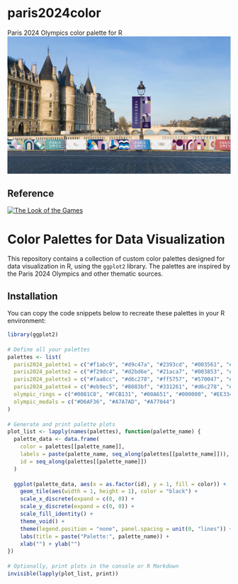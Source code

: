 # paris2024color
Paris 2024 Olympics color palette for R
![Paris 2024](https://github.com/ezgisiir/paris2024color/blob/main/paris_2024.PNG?raw=true)
## Reference
[![The Look of the Games](https://olympics.com/en/paris-2024/information/the-look-of-the-games)
](https://olympics.com/en/paris-2024/information/the-look-of-the-games)


# Color Palettes for Data Visualization

This repository contains a collection of custom color palettes designed for data visualization in R, using the `ggplot2` library. The palettes are inspired by the Paris 2024 Olympics and other thematic sources.

## Installation

You can copy the code snippets below to recreate these palettes in your R environment:

```r
library(ggplot2)

# Define all your palettes
palettes <- list(
  paris2024_palette1 = c("#f1abc9", "#d9c47a", "#2393cd", "#003561", "#ffffff"),
  paris2024_palette2 = c("#f29dc4", "#d2bd6e", "#21aca7", "#003853", "#ffffff"),
  paris2024_palette3 = c("#faa8cc", "#d6c278", "#ff5757", "#570047", "#ffffff"),
  paris2024_palette4 = c("#eb9ec5", "#8083bf", "#331261", "#d6c278", "#ffffff"),
  olympic_rings = c("#0081C8", "#FCB131", "#00A651", "#000000", "#EE334E"),
  olympic_medals = c("#D6AF36", "#A7A7AD", "#A77044")
)

# Generate and print palette plots
plot_list <- lapply(names(palettes), function(palette_name) {
  palette_data <- data.frame(
    color = palettes[[palette_name]],
    labels = paste(palette_name, seq_along(palettes[[palette_name]])),
    id = seq_along(palettes[[palette_name]])
  )
  
  ggplot(palette_data, aes(x = as.factor(id), y = 1, fill = color)) +
    geom_tile(aes(width = 1, height = 1), color = "black") +
    scale_x_discrete(expand = c(0, 0)) +
    scale_y_discrete(expand = c(0, 0)) +
    scale_fill_identity() +
    theme_void() +
    theme(legend.position = "none", panel.spacing = unit(0, "lines")) +
    labs(title = paste("Palette:", palette_name)) +
    xlab("") + ylab("")
})

# Optionally, print plots in the console or R Markdown
invisible(lapply(plot_list, print))

